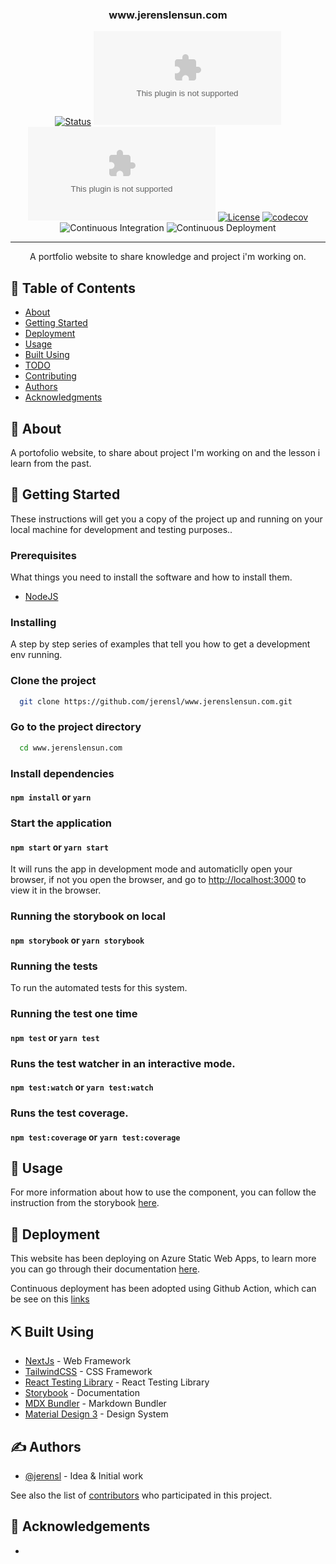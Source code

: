 <h3 align="center">www.jerenslensun.com</h3>

<div align="center">

[![Status](https://img.shields.io/badge/status-active-success.svg)]()
[![GitHub Issues](https://img.shields.io/github/issues/jerensl/www.jerenslensun.com)](https://github.com/jerensl/www.jerenslensun.com/issues)
[![GitHub Pull Requests](https://img.shields.io/github/issues-pr/jerensl/www.jerenslensun.com)](https://github.com/jerensl/www.jerenslensun.com/pulls)
[![License](https://img.shields.io/badge/license-MIT-blue.svg)](/LICENSE)
[![codecov](https://codecov.io/gh/jerensl/www.jerenslensun.com/branch/main/graph/badge.svg?token=HSYPO9VBAU)](https://codecov.io/gh/jerensl/www.jerenslensun.com) ![Continuous Integration](https://github.com/jerensl/www.jerenslensun.com/actions/workflows/integration.yml/badge.svg) ![Continuous Deployment](https://github.com/jerensl/www.jerenslensun.com/actions/workflows/deployment.yml/badge.svg)

</div>

---

<p align="center"> A portfolio website to share knowledge and project i'm working on.
    <br> 
</p>

## 📝 Table of Contents

-   [About](#about)
-   [Getting Started](#getting_started)
-   [Deployment](#deployment)
-   [Usage](#usage)
-   [Built Using](#built_using)
-   [TODO](../TODO.md)
-   [Contributing](../CONTRIBUTING.md)
-   [Authors](#authors)
-   [Acknowledgments](#acknowledgement)

## 🧐 About <a name = "about"></a>

A portofolio website, to share about project I'm working on and the lesson i learn from the past.

## 🏁 Getting Started <a name = "getting_started"></a>

These instructions will get you a copy of the project up and running on your local machine for development and testing purposes..

### Prerequisites

What things you need to install the software and how to install them.

-   [NodeJS](https://nodejs.org/en/download)

### Installing

A step by step series of examples that tell you how to get a development env running.

### Clone the project

```sh
  git clone https://github.com/jerensl/www.jerenslensun.com.git
```

### Go to the project directory

```sh
  cd www.jerenslensun.com
```

### Install dependencies

#### `npm install` or `yarn`

### Start the application

#### `npm start` or `yarn start`

It will runs the app in development mode and automaticlly open your browser, if not you open the browser, and go to [http://localhost:3000](http://localhost:3000) to view it in the browser.

### Running the storybook on local <a name = "docs"></a>

#### `npm storybook` or `yarn storybook`

### Running the tests <a name = "tests"></a>

To run the automated tests for this system.

### Running the test one time

#### `npm test` or `yarn test`

### Runs the test watcher in an interactive mode.

#### `npm test:watch` or `yarn test:watch`

### Runs the test coverage.

#### `npm test:coverage` or `yarn test:coverage`

## 🎈 Usage <a name="usage"></a>

For more information about how to use the component, you can follow the instruction from the storybook [here](https://jerensl.github.io/www.jerenslensun.com/).

## 🚀 Deployment <a name = "deployment"></a>

This website has been deploying on Azure Static Web Apps, to learn more you can go through their documentation [here](https://learn.microsoft.com/en-us/azure/static-web-apps/).

Continuous deployment has been adopted using Github Action, which can be see on this [links](https://github.com/jerensl/www.jerenslensun.com/actions/workflows/deployment.yml?query=branch%3Amain)

## ⛏️ Built Using <a name = "built_using"></a>

-   [NextJs](https://nextjs.org/) - Web Framework
-   [TailwindCSS](https://tailwindcss.com/) - CSS Framework
-   [React Testing Library](https://testing-library.com/) - React Testing Library
-   [Storybook](https://storybook.js.org/) - Documentation
-   [MDX Bundler](https://github.com/kentcdodds/mdx-bundler) - Markdown Bundler
-   [Material Design 3](https://m3.material.io/) - Design System

## ✍️ Authors <a name = "authors"></a>

-   [@jerensl](https://github.com/jerensl) - Idea & Initial work

See also the list of [contributors](https://github.com/jerensl/www.jerenslensun.com/contributors) who participated in this project.

## 🎉 Acknowledgements <a name = "acknowledgement"></a>

-
